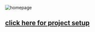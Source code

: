 ![homepage](pilldex/src/assets/homepage.png)

## [click here for project setup](https://github.com/cozma/dinnerdanger/tree/master/dinnerdanger)
